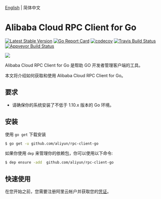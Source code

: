 [English](README.md) | 简体中文

# Alibaba Cloud RPC Client for Go
[![Latest Stable Version](https://badge.fury.io/gh/aliyun%2Frpc-client-go.svg)](https://badge.fury.io/gh/aliyun%2Frpc-client-go)
[![Go Report Card](https://goreportcard.com/badge/github.com/aliyun/rpc-client-go)](https://goreportcard.com/report/github.com/aliyun/rpc-client-go)
[![codecov](https://codecov.io/gh/aliyun/rpc-client-go/branch/master/graph/badge.svg)](https://codecov.io/gh/aliyun/rpc-client-go)
[![Travis Build Status](https://travis-ci.org/aliyun/rpc-client-go.svg?branch=master)](https://travis-ci.org/aliyun/rpc-client-go)
[![Appveyor Build Status](https://ci.appveyor.com/api/projects/status/6sxnwbriw1gwehx8/branch/master?svg=true)](https://ci.appveyor.com/project/aliyun/rpc-client-go)

![](https://aliyunsdk-pages.alicdn.com/icons/AlibabaCloud.svg)

Alibaba Cloud RPC Client for Go 是帮助 GO 开发者管理客户端的工具。
                   
本文将介绍如何获取和使用 Alibaba Cloud RPC Client for Go。

## 要求
- 请确保你的系统安装了不低于 1.10.x 版本的 Go 环境。

## 安装
使用 `go get` 下载安装

```sh
$ go get -u github.com/aliyun/rpc-client-go
```

如果你使用 `dep` 来管理你的依赖包，你可以使用以下命令:

```sh
$ dep ensure -add  github.com/aliyun/rpc-client-go
```

## 快速使用
在您开始之前，您需要注册阿里云帐户并获取您的[凭证](https://usercenter.console.aliyun.com/#/manage/ak)。